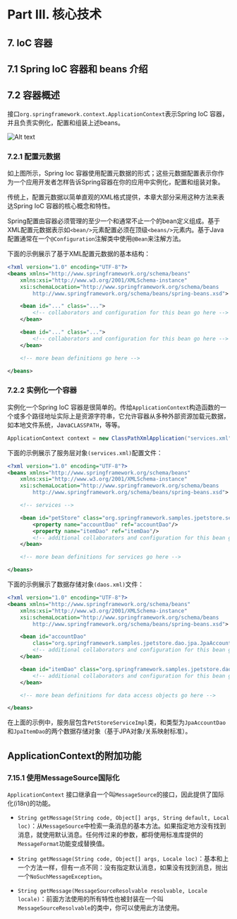 # Part Ⅲ. 核心技术 #

## 7. IoC 容器 ##

## 7.1 Spring IoC 容器和 beans 介绍 ##

## 7.2 容器概述 ##

接口`org.springframework.context.ApplicationContext`表示Spring IoC 容器，并且负责实例化，配置和组装上述beans。

![Alt text](https://docs.spring.io/spring/docs/4.3.16.RELEASE/spring-framework-reference/htmlsingle/images/container-magic.png)

### 7.2.1 配置元数据 ###

如上图所示，Spring Ioc 容器使用配置元数据的形式；这些元数据配置表示你作为一个应用开发者怎样告诉Spring容器在你的应用中实例化，配置和组装对象。

传统上，配置元数据以简单直观的XML格式提供，本章大部分采用这种方法来表达Spring IoC 容器的核心概念和特性。

Spring配置由容器必须管理的至少一个和通常不止一个的bean定义组成。基于XML配置元数据表示如`<bean/>`元素配置必须在顶级`<beans/>`元素内。基于Java配置通常在一个`@Configuration`注解类中使用`@Bean`来注解方法。



下面的示例展示了基于XML配置元数据的基本结构：

```xml
<?xml version="1.0" encoding="UTF-8"?>
<beans xmlns="http://www.springframework.org/schema/beans"
    xmlns:xsi="http://www.w3.org/2001/XMLSchema-instance"
    xsi:schemaLocation="http://www.springframework.org/schema/beans
        http://www.springframework.org/schema/beans/spring-beans.xsd">

    <bean id="..." class="...">
        <!-- collaborators and configuration for this bean go here -->
    </bean>

    <bean id="..." class="...">
        <!-- collaborators and configuration for this bean go here -->
    </bean>

    <!-- more bean definitions go here -->

</beans>
```



### 7.2.2 实例化一个容器 ###

实例化一个Spring IoC 容器是很简单的。传给`ApplicationContext`构造函数的一个或多个路径地址实际上是资源字符串，它允许容器从多种外部资源加载元数据，如本地文件系统，Java`CLASSPATH`，等等。

```java
ApplicationContext context = new ClassPathXmlApplication("services.xml", "daos.xml");
```

下面的示例展示了服务层对象`(services.xml)`配置文件：

```xml
<?xml version="1.0" encoding="UTF-8"?>
<beans xmlns="http://www.springframework.org/schema/beans"
    xmlns:xsi="http://www.w3.org/2001/XMLSchema-instance"
    xsi:schemaLocation="http://www.springframework.org/schema/beans
        http://www.springframework.org/schema/beans/spring-beans.xsd">

    <!-- services -->

    <bean id="petStore" class="org.springframework.samples.jpetstore.services.PetStoreServiceImpl">
        <property name="accountDao" ref="accountDao"/>
        <property name="itemDao" ref="itemDao"/>
        <!-- additional collaborators and configuration for this bean go here -->
    </bean>

    <!-- more bean definitions for services go here -->

</beans>
```

下面的示例展示了数据存储对象`(daos.xml)`文件：

```xml
<?xml version="1.0" encoding="UTF-8"?>
<beans xmlns="http://www.springframework.org/schema/beans"
    xmlns:xsi="http://www.w3.org/2001/XMLSchema-instance"
    xsi:schemaLocation="http://www.springframework.org/schema/beans
        http://www.springframework.org/schema/beans/spring-beans.xsd">

    <bean id="accountDao"
        class="org.springframework.samples.jpetstore.dao.jpa.JpaAccountDao">
        <!-- additional collaborators and configuration for this bean go here -->
    </bean>

    <bean id="itemDao" class="org.springframework.samples.jpetstore.dao.jpa.JpaItemDao">
        <!-- additional collaborators and configuration for this bean go here -->
    </bean>

    <!-- more bean definitions for data access objects go here -->

</beans>
```

在上面的示例中，服务层包含`PetStoreServiceImpl`类，和类型为`JpaAccountDao`和`JpaItemDao`的两个数据存储对象（基于JPA对象/关系映射标准）。

## ApplicationContext的附加功能 ##

### 7.15.1 使用MessageSource国际化 ###

`ApplicationContext` 接口继承自一个叫`MessageSource`的接口，因此提供了国际化(i18n)的功能。

- `String getMessage(String code, Object[] args, String default, Local loc)`：从`MessageSource`中检索一条消息的基本方法。如果指定地方没有找到消息，就使用默认消息。任何传过来的参数，都将使用标准库提供的`MessageFormat`功能变成替换值。

- `String getMessage(String code, Object[] args, Locale loc)`：基本和上一个方法一样，但有一点不同：没有指定默认消息，如果没有找到消息，抛出一个`NoSuchMessageException`。

- `String getMessage(MessageSourceResolvable resolvable, Locale locale)`：前面方法使用的所有特性也被封装在一个叫`MessageSourceResolvable`的类中，你可以使用此方法使用。


